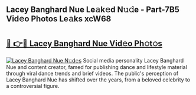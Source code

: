 ## Lacey Banghard Nue Le𝚊k𝚎d N𝚞𝚍e - Part-7B5 Vid𝚎o Photos Le𝚊ks xcW68

# <h2><a href="http://fb7dzv.evod.top/?m=Lacey+Banghard+Nue">🔗 👉🔴 Lacey Banghard Nue Vid𝚎o Ph𝚘t𝚘s</a></h2>

[![Lacey Banghard Nue N𝚞d𝚎s](https://i.imgur.com/8V9OHl7.gif)](http://fb7dzv.evod.top/?m=Lacey+Banghard+Nue)
Social media personality Lacey Banghard Nue and content creator, famed for publishing dance and lifestyle material through viral dance trends and brief videos. The public's perception of Lacey Banghard Nue has shifted over the years, from a beloved celebrity to a controversial figure. 
